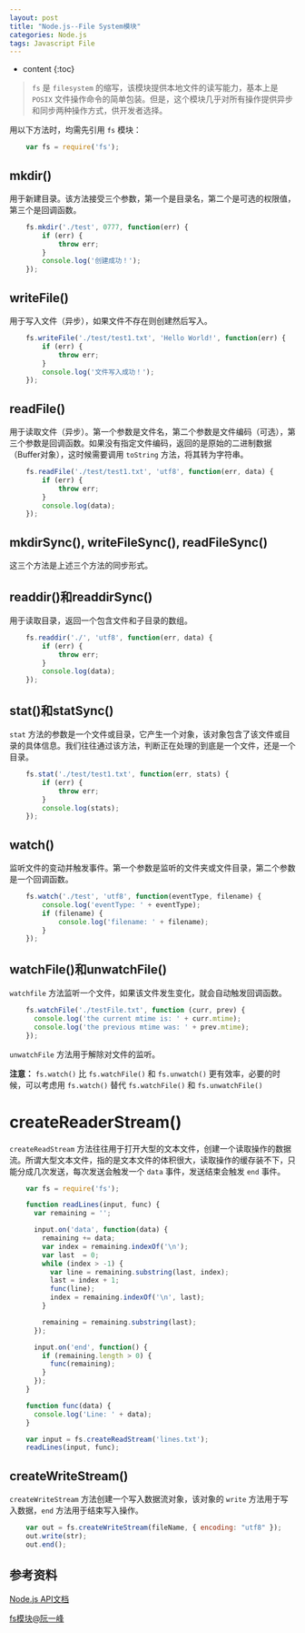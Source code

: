 ```yaml
---
layout: post
title: "Node.js--File System模块"
categories: Node.js
tags: Javascript File
---
```


* content
{:toc}

> `fs` 是 `filesystem` 的缩写，该模块提供本地文件的读写能力，基本上是 `POSIX` 文件操作命令的简单包装。但是，这个模块几乎对所有操作提供异步和同步两种操作方式，供开发者选择。

用以下方法时，均需先引用 `fs` 模块：



```js
    var fs = require('fs');
```

## mkdir()

用于新建目录。该方法接受三个参数，第一个是目录名，第二个是可选的权限值，第三个是回调函数。

```js
    fs.mkdir('./test', 0777, function(err) {
        if (err) {
            throw err;
        }
        console.log('创建成功！');
    });
```

## writeFile()

用于写入文件（异步），如果文件不存在则创建然后写入。

```js
    fs.writeFile('./test/test1.txt', 'Hello World!', function(err) {
        if (err) {
            throw err;
        }
        console.log('文件写入成功！');
    });
```

## readFile()

用于读取文件（异步）。第一个参数是文件名，第二个参数是文件编码（可选），第三个参数是回调函数。如果没有指定文件编码，返回的是原始的二进制数据（Buffer对象），这时候需要调用 `toString` 方法，将其转为字符串。

```js
    fs.readFile('./test/test1.txt', 'utf8', function(err, data) {
        if (err) {
            throw err;
        }
        console.log(data);
    });
```

## mkdirSync(), writeFileSync(), readFileSync()

这三个方法是上述三个方法的同步形式。

## readdir()和readdirSync()

用于读取目录，返回一个包含文件和子目录的数组。

```js
    fs.readdir('./', 'utf8', function(err, data) {
        if (err) {
            throw err;
        }
        console.log(data);
    });
```

## stat()和statSync()

`stat` 方法的参数是一个文件或目录，它产生一个对象，该对象包含了该文件或目录的具体信息。我们往往通过该方法，判断正在处理的到底是一个文件，还是一个目录。

```js
    fs.stat('./test/test1.txt', function(err, stats) {
        if (err) {
            throw err;
        }
        console.log(stats);
    });
```

## watch()

监听文件的变动并触发事件。第一个参数是监听的文件夹或文件目录，第二个参数是一个回调函数。

```js
    fs.watch('./test', 'utf8', function(eventType, filename) {
        console.log('eventType: ' + eventType);
        if (filename) {
            console.log('filename: ' + filename);
        }
    });
```

## watchFile()和unwatchFile()

`watchfile` 方法监听一个文件，如果该文件发生变化，就会自动触发回调函数。

```js
    fs.watchFile('./testFile.txt', function (curr, prev) {
      console.log('the current mtime is: ' + curr.mtime);
      console.log('the previous mtime was: ' + prev.mtime);
    });
```

`unwatchFile` 方法用于解除对文件的监听。

**注意：** `fs.watch()` 比 `fs.watchFile()` 和 `fs.unwatch()` 更有效率，必要的时候，可以考虑用 `fs.watch()` 替代 `fs.watchFile()` 和 `fs.unwatchFile()`

# createReaderStream()

`createReadStream` 方法往往用于打开大型的文本文件，创建一个读取操作的数据流。所谓大型文本文件，指的是文本文件的体积很大，读取操作的缓存装不下，只能分成几次发送，每次发送会触发一个 `data` 事件，发送结束会触发 `end` 事件。

```js
    var fs = require('fs');

    function readLines(input, func) {
      var remaining = '';

      input.on('data', function(data) {
        remaining += data;
        var index = remaining.indexOf('\n');
        var last  = 0;
        while (index > -1) {
          var line = remaining.substring(last, index);
          last = index + 1;
          func(line);
          index = remaining.indexOf('\n', last);
        }

        remaining = remaining.substring(last);
      });

      input.on('end', function() {
        if (remaining.length > 0) {
          func(remaining);
        }
      });
    }

    function func(data) {
      console.log('Line: ' + data);
    }

    var input = fs.createReadStream('lines.txt');
    readLines(input, func);

```

## createWriteStream()

`createWriteStream` 方法创建一个写入数据流对象，该对象的 `write` 方法用于写入数据，`end` 方法用于结束写入操作。

```js
    var out = fs.createWriteStream(fileName, { encoding: "utf8" });
    out.write(str);
    out.end();
```

## 参考资料

[Node.js API文档](https://nodejs.org/dist/latest-v6.x/docs/api/fs.html)

[fs模块@阮一峰](http://javascript.ruanyifeng.com/nodejs/fs.html)





